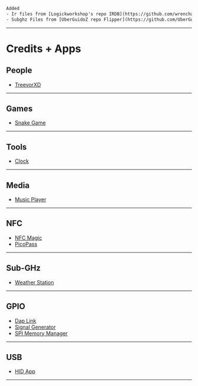 ```txt
Added
- Ir files from [Logickworkshop's repo IRDB](https://github.com/wrenchathome/flip0anims/)
- Subghz Files from [UberGuidoZ repo Flipper](https://github.com/UberGuidoZ/Flipper/tree/main/Sub-GHz)
```
---
# Credits + Apps

## People
* [TreevorXD](https://github.com/TreevorXD)
---
## Games
* [Snake Game](https://github.com/flipperdevices/flipperzero-firmware)
---
## Tools
* [Clock](https://github.com/flipperdevices/flipperzero-firmware)
---
## Media
* [Music Player](https://github.com/flipperdevices/flipperzero-firmware)
---
## NFC
* [NFC Magic](https://github.com/flipperdevices/flipperzero-firmware)
* [PicoPass](https://github.com/flipperdevices/flipperzero-firmware)
---
## Sub-GHz
* [Weather Station](https://github.com/flipperdevices/flipperzero-firmware)
---
## GPIO
* [Dap Link](https://github.com/flipperdevices/flipperzero-firmware)
* [Signal Generator](https://github.com/flipperdevices/flipperzero-firmware)
* [SPI Memory Manager](https://github.com/flipperdevices/flipperzero-firmware)
---
## USB
* [HID App](https://github.com/flipperdevices/flipperzero-firmware)
---

